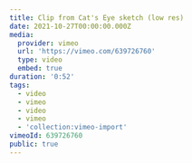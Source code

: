 ```yaml
---
title: Clip from Cat's Eye sketch (low res)
date: 2021-10-27T00:00:00.000Z
media:
  provider: vimeo
  url: 'https://vimeo.com/639726760'
  type: video
  embed: true
duration: '0:52'
tags:
  - video
  - vimeo
  - video
  - vimeo
  - 'collection:vimeo-import'
vimeoId: 639726760
public: true
---
```

<!-- Vimeo video: Clip from Cat's Eye sketch (low res) -->
<!-- Duration: 0:52 -->
<!-- Created: 2021-10-27 -->

<ClientOnly>
  <WorkbookViewer />
</ClientOnly>

<script setup>
import WorkbookViewer from "../../.vitepress/theme/components/workbook/WorkbookViewer.vue";
</script>
